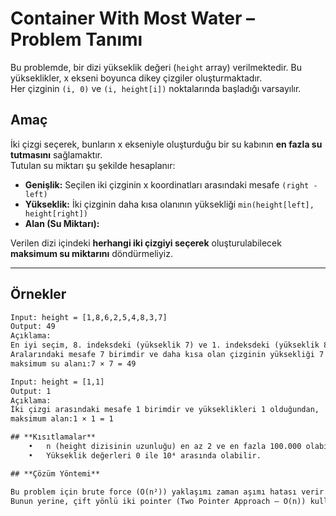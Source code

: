 # Container With Most Water – Problem Tanımı

Bu problemde, bir dizi yükseklik değeri (`height` array) verilmektedir. Bu yükseklikler, x ekseni boyunca dikey çizgiler oluşturmaktadır.  
Her çizginin `(i, 0)` ve `(i, height[i])` noktalarında başladığı varsayılır.

## **Amaç**
İki çizgi seçerek, bunların x ekseniyle oluşturduğu bir su kabının **en fazla su tutmasını** sağlamaktır.  
Tutulan su miktarı şu şekilde hesaplanır:

- **Genişlik:** Seçilen iki çizginin x koordinatları arasındaki mesafe `(right - left)`
- **Yükseklik:** İki çizginin daha kısa olanının yüksekliği `min(height[left], height[right])`
- **Alan (Su Miktarı):**  

Verilen dizi içindeki **herhangi iki çizgiyi seçerek** oluşturulabilecek **maksimum su miktarını** döndürmeliyiz.

---

## **Örnekler**
```txt
Input: height = [1,8,6,2,5,4,8,3,7]
Output: 49
Açıklama:
En iyi seçim, 8. indeksdeki (yükseklik 7) ve 1. indeksdeki (yükseklik 8) çizgilerdir.
Aralarındaki mesafe 7 birimdir ve daha kısa olan çizginin yüksekliği 7 olduğundan,
maksimum su alanı:7 × 7 = 49

Input: height = [1,1]
Output: 1
Açıklama:
İki çizgi arasındaki mesafe 1 birimdir ve yükseklikleri 1 olduğundan,
maksimum alan:1 × 1 = 1

## **Kısıtlamalar**
	•	n (height dizisinin uzunluğu) en az 2 ve en fazla 100.000 olabilir.
	•	Yükseklik değerleri 0 ile 10⁴ arasında olabilir.

## **Çözüm Yöntemi**

Bu problem için brute force (O(n²)) yaklaşımı zaman aşımı hatası verir.
Bunun yerine, çift yönlü iki pointer (Two Pointer Approach – O(n)) kullanarak verimli bir çözüm geliştirilmelidir.
